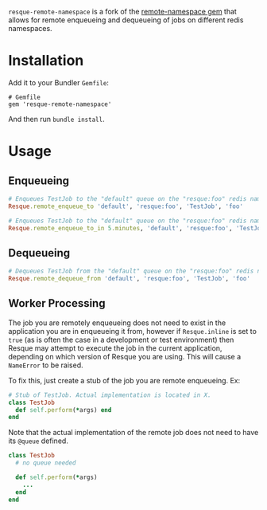 `resque-remote-namespace` is a fork of the [remote-namespace gem](https://github.com/localshred/resque-remote) that allows for remote enqueueing and dequeueing of jobs on different redis namespaces.

# Installation

Add it to your Bundler `Gemfile`:

	# Gemfile
	gem 'resque-remote-namespace'

And then run `bundle install`.

# Usage

## Enqueueing
```ruby
# Enqueues TestJob to the "default" queue on the "resque:foo" redis namespace with "foo" as its sole argument.
Resque.remote_enqueue_to 'default', 'resque:foo', 'TestJob', 'foo'

# Enqueues TestJob to the "default" queue on the "resque:foo" redis namespace in 5 minutes with "foo" as its sole argument. (Uses resque-scheduler gem)
Resque.remote_enqueue_to_in 5.minutes, 'default', 'resque:foo', 'TestJob', 'foo'
```

## Dequeueing
```ruby
# Dequeues TestJob from the "default" queue on the "resque:foo" redis namespace with "foo" as its sole argument
Resque.remote_dequeue_from 'default', 'resque:foo', 'TestJob', 'foo'
```

## Worker Processing

The job you are remotely enqueueing does not need to exist in the application you are in enqueueing it from, however if `Resque.inline` is set to `true` (as is often the case in a development or test environment) then Resque may attempt to execute the job in the current application, depending on which version of Resque you are using.  This will cause a `NameError` to be raised.

To fix this, just create a stub of the job you are remote enqueueing. Ex:
```ruby
# Stub of TestJob. Actual implementation is located in X.
class TestJob
  def self.perform(*args) end
end
```

Note that the actual implementation of the remote job does not need to have its `@queue` defined.

```ruby
class TestJob
  # no queue needed

  def self.perform(*args)
    ...
  end
end
```

